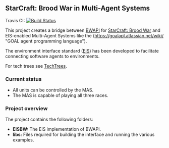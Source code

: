 ## StarCraft: Brood War in Multi-Agent Systems

Travis CI: [![Build Status](https://travis-ci.org/eishub/Starcraft.svg?branch=master)](https://travis-ci.org/eishub/Starcraft)

This project creates a bridge between [BWAPI](https://code.google.com/p/bwapi/ "BWAPI") for [StarCraft: Brood War](http://us.blizzard.com/en-us/games/sc/ "StarCraft: Brood War") and EIS-enabled Multi-Agent Systems like the (https://goalapl.atlassian.net/wiki/ "GOAL agent programming language").

The environment interface standard ([EIS](https://github.com/eishub/eis/wiki "EIS")) has been developed to facilitate connecting software agents to environments.

For tech trees see [TechTrees](http://www.teamliquid.net/forum/brood-war/226892-techtree-pictures "TechTrees").

### Current status
- All units can be controlled by the MAS.
- The MAS is capable of playing all three races.

### Project overview
The project contains the following folders:

* **EISBW:** The EIS implementation of BWAPI. 
* **libs:** Files required for building the interface and running the various examples.
